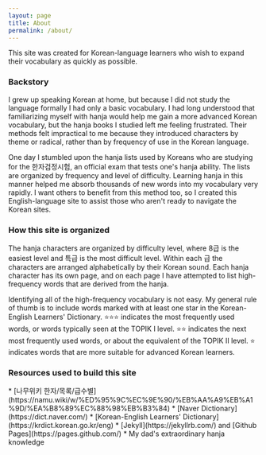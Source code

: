 ```yaml
---
layout: page
title: About
permalink: /about/
---
```


This site was created for Korean-language learners who wish to expand their vocabulary as quickly as possible.

<h3>Backstory</h3>
I grew up speaking Korean at home, but because I did not study the language formally I had only a basic vocabulary. I had long understood that familiarizing myself with hanja would help me gain a more advanced Korean vocabulary, but the hanja books I studied left me feeling frustrated. Their methods felt impractical to me because they introduced characters by theme or radical, rather than by frequency of use in the Korean language.

One day I stumbled upon the hanja lists used by Koreans who are studying for the 한자검정시험, an official exam that tests one's hanja ability. The lists are organized by frequency and level of difficulty. Learning hanja in this manner helped me absorb thousands of new words into my vocabulary very rapidly. I want others to benefit from this method too, so I created this English-language site to assist those who aren't ready to navigate the Korean sites.

<h3>How this site is organized</h3>
The hanja characters are organized by difficulty level, where 8급 is the easiest level and 특급 is the most difficult level. Within each 급 the characters are arranged alphabetically by their Korean sound. Each hanja character has its own page, and on each page I have attempted to list high-frequency words that are derived from the hanja.

Identifying all of the high-frequency vocabulary is not easy. My general rule of thumb is to include words marked with at least one star in the Korean-English Learners' Dictionary. ⭐⭐⭐ indicates the most frequently used words, or words typically seen at the TOPIK I level. ⭐⭐ indicates the next most frequently used words, or about the equivalent of the TOPIK II level. ⭐ indicates words that are more suitable for advanced Korean learners.

<h3>Resources used to build this site</h3>
* [나무위키 한자/목록/급수별](https://namu.wiki/w/%ED%95%9C%EC%9E%90/%EB%AA%A9%EB%A1%9D/%EA%B8%89%EC%88%98%EB%B3%84)
* [Naver Dictionary](https://dict.naver.com/)
* [Korean-English Learners' Dictionary](https://krdict.korean.go.kr/eng)
* [Jekyll](https://jekyllrb.com/) and [Github Pages](https://pages.github.com/)
* My dad's extraordinary hanja knowledge